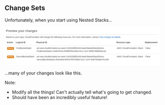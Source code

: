 ## Change Sets

Unfortunately, when you start using Nested Stacks...

![Change set showing adds and removes](images/change-sets/change-set-bad.png)

...many of your changes look like this.

Note:
- Modify all the things! Can't actually tell what's going to get changed.
- Should have been an incredibly useful feature!


